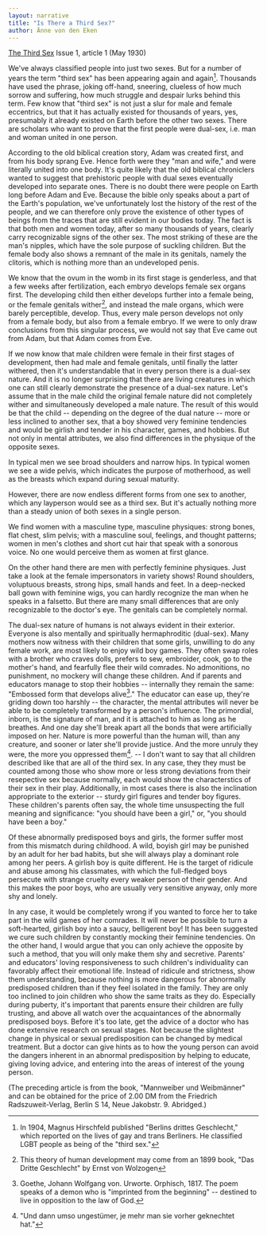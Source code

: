 ```yaml
---
layout: narrative
title: "Is There a Third Sex?"
author: Änne von den Eken
---
```


[The Third Sex](/das-dritte-geschlecht/) Issue 1, article 1 (May 1930)

We've always classified people into just two sexes. But for a number of years the term "third sex" has been appearing again and again[^fn1]. Thousands have used the phrase, joking off-hand, sneering, clueless of how much sorrow and suffering, how much struggle and despair lurks behind this term. Few know that "third sex" is not just a slur for male and female eccentrics, but that it has actually existed for thousands of years, yes, presumably it already existed on Earth before the other two sexes. There are scholars who want to prove that the first people were dual-sex, i.e. man and woman united in one person.

According to the old biblical creation story, Adam was created first, and from his body sprang Eve. Hence forth were they "man and wife," and were literally united into one body. It's quite likely that the old biblical chroniclers wanted to suggest that prehistoric people with dual sexes eventually developed into separate ones. There is no doubt there were people on Earth long before Adam and Eve. Because the bible only speaks about a part of the Earth's population, we've unfortunately lost the history of the rest of the people, and we can therefore only prove the existence of other types of beings from the traces that are still evident in our bodies today. The fact is that both men and women today, after so many thousands of years, clearly carry recognizable signs of the other sex. The most striking of these are the man's nipples, which have the sole purpose of suckling children. But the female body also shows a remnant of the male in its genitals, namely the clitoris, which is nothing more than an undeveloped penis.

We know that the ovum in the womb in its first stage is genderless, and that a few weeks after fertilization, each embryo develops female sex organs first. The developing child then either develops further into a female being, or the female genitals wither[^fn2], and instead the male organs, which were barely perceptible, develop. Thus, every male person develops not only from a female body, but also from a female embryo. If we were to only draw conclusions from this singular process, we would not say that Eve came out from Adam, but that Adam comes from Eve.

If we now know that male children were female in their first stages of development, then had male and female genitals, until finally the latter withered, then it's understandable that in every person there is a dual-sex nature. And it is no longer surprising that there are living creatures in which one can still clearly demonstrate the presence of a dual-sex nature. Let's assume that in the male child the original female nature did not completely wither and simultaneously developed a male nature. The result of this would be that the child -- depending on the degree of the dual nature -- more or less inclined to another sex, that a boy showed very feminine tendencies and would be girlish and tender in his character, games, and hobbies. But not only in mental attributes, we also find differences in the physique of the opposite sexes.

In typical men we see broad shoulders and narrow hips. In typical women we see a wide pelvis, which indicates the purpose of motherhood, as well as the breasts which expand during sexual maturity. 

However, there are now endless different forms from one sex to another, which any layperson would see as a third sex. But it's actually nothing more than a steady union of both sexes in a single person.

We find women with a masculine type, masculine physiques: strong bones, flat chest, slim pelvis; with a masculine soul, feelings, and thought patterns; women in men's clothes and short cut hair that speak with a sonorous voice. No one would perceive them as women at first glance.

On the other hand there are men with perfectly feminine physiques. Just take a look at the female impersonators in variety shows! Round shoulders, voluptuous breasts, strong hips, small hands and feet. In a deep-necked ball gown with feminine wigs, you can hardly recognize the man when he speaks in a falsetto. But there are many small differences that are only recognizable to the doctor's eye. The genitals can be completely normal.

The dual-sex nature of humans is not always evident in their exterior. Everyone is also mentally and spiritually hermaphroditic (dual-sex). Many mothers now witness with their children that some girls, unwilling to do any female work, are most likely to enjoy wild boy games. They often swap roles with a brother who craves dolls, prefers to sew, embroider, cook, go to the mother's hand, and fearfully flee their wild comrades. No admonitions, no punishment, no mockery will change these children. And if parents and educators manage to stop their hobbies -- internally they remain the same: "Embossed form that develops alive[^fn3]." The educator can ease up, they're griding down too harshly -- the character, the mental attributes will never be able to be completely transformed by a person's influence. The primordial, inborn, is the signature of man, and it is attached to him as long as he breathes. And one day she'll break apart all the bonds that were artificially imposed on her. Nature is more powerful than the human will, than any creature, and sooner or later she'll provide justice. And the more unruly they were, the more you oppressed them[^fn4]. -- I don't want to say that all children described like that are all of the third sex. In any case, they they must be counted among those who show more or less strong deviations from their resepective sex because normally, each would show the characterstics of their sex in their play. Additionally, in most cases there is also the inclination appropriate to the exterior -- sturdy girl figures and tender boy figures. These children's parents often say, the whole time unsuspecting the full meaning and significance: "you should have been a girl," or, "you should have been a boy."

Of these abnormally predisposed boys and girls, the former suffer most from this mismatch during childhood. A wild, boyish girl may be punished by an adult for her bad habits, but she will always play a dominant role among her peers. A girlish boy is quite different. He is the target of ridicule and abuse among his classmates, with which the full-fledged boys persecute with strange cruelty every weaker person of their gender. And this makes the poor boys, who are usually very sensitive anyway, only more shy and lonely.

In any case, it would be completely wrong if you wanted to force her to take part in the wild games of her comrades. It will never be possible to turn a soft-hearted, girlish boy into a saucy, belligerent boy! It has been suggested we cure such children by constantly mocking their feminine tendencies. On the other hand, I would argue that you can only achieve the opposite by such a method, that you will only make them shy and secretive. Parents' and educators' loving responsiveness to such children's individuality can favorably affect their emotional life. Instead of ridicule and strictness, show them understanding, because nothing is more dangerous for abnormally predisposed children than if they feel isolated in the family. They are only too inclined to join children who show the same traits as they do. Especially during puberty, it's important that parents ensure their children are fully trusting, and above all watch over the acquaintances of the abnormally predisposed boys. Before it's too late, get the advice of a doctor who has done extensive research on sexual stages. Not because the slightest change in physical or sexual predisposition can be changed by medical treatment. But a doctor can give hints as to how the young person can avoid the dangers inherent in an abnormal predisposition by helping to educate, giving loving advice, and entering into the areas of interest of the young person.

(The preceding article is from the book, "Mannweiber und Weibmänner" and can be obtained for the price of 2.00 DM from the Friedrich Radszuweit-Verlag, Berlin S 14, Neue Jakobstr. 9. Abridged.)

[^fn1]: In 1904, Magnus Hirschfeld published "Berlins drittes Geschlecht," which reported on the lives of gay and trans Berliners. He classified LGBT people as being of the "third sex."
[^fn2]: This theory of human development may come from an 1899 book, "Das Dritte Geschlecht" by Ernst von Wolzogen
[^fn3]: Goethe, Johann Wolfgang von. Urworte. Orphisch, 1817. The poem speaks of a demon who is "imprinted from the beginning" -- destined to live in opposition to the law of God.
[^fn4]: "Und dann umso ungestümer, je mehr man sie vorher geknechtet hat."